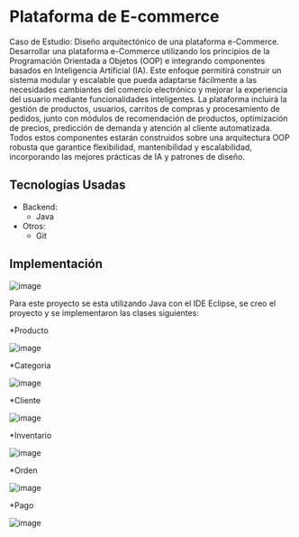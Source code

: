 # Plataforma de E-commerce
Caso de Estudio: Diseño arquitectónico de una plataforma e-Commerce. Desarrollar una plataforma e-Commerce utilizando los principios de la Programación 
Orientada a Objetos (OOP) e integrando componentes basados en Inteligencia Artificial (IA). Este enfoque permitirá construir un sistema modular y escalable que pueda adaptarse 
fácilmente a las necesidades cambiantes del comercio electrónico y mejorar la experiencia del usuario mediante funcionalidades inteligentes. La plataforma incluirá la gestión de 
productos, usuarios, carritos de compras y procesamiento de pedidos, junto con módulos de recomendación de productos, optimización de precios, predicción de demanda y 
atención al cliente automatizada. Todos estos componentes estarán construidos sobre una arquitectura OOP robusta que garantice flexibilidad, mantenibilidad y escalabilidad, 
incorporando las mejores prácticas de IA y patrones de diseño. 

## Tecnologías Usadas
- Backend:
    * Java
- Otros:
    * Git

 ## Implementación
 ![image](https://github.com/user-attachments/assets/fb292b1b-f9a4-4022-ac93-6926c92a6c0b)


 Para este proyecto se esta utilizando Java con el IDE Eclipse, se creo el proyecto y se implementaron las clases siguientes:

 *Producto
 
 ![image](https://github.com/user-attachments/assets/216c0672-2863-4b52-b0c1-542e3d935d21)


*Categoria

![image](https://github.com/user-attachments/assets/44f909e6-90d2-4016-8cf5-575851015578)

 
 *Cliente
 
 ![image](https://github.com/user-attachments/assets/3ac65daf-6fa2-4b73-8ce7-26f23f1ad0e1)
 

 
 *Inventario
 
 ![image](https://github.com/user-attachments/assets/b378542d-46b6-42f9-8ce1-7048537a3448)

 *Orden
 
![image](https://github.com/user-attachments/assets/962bae2e-8230-4ecb-b936-45c7b28b7424)


*Pago

![image](https://github.com/user-attachments/assets/6e440463-35e9-4688-9a3f-ad2efe399ec6)


 




